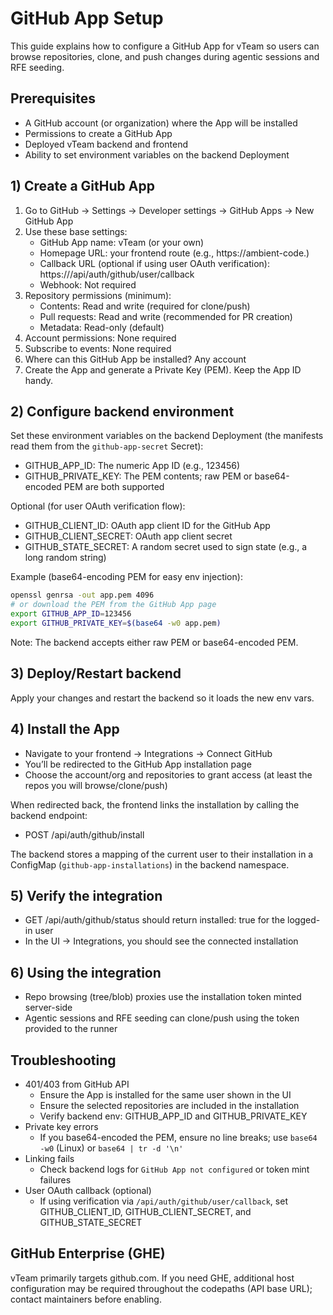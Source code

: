 # GitHub App Setup

This guide explains how to configure a GitHub App for vTeam so users can browse repositories, clone, and push changes during agentic sessions and RFE seeding.

## Prerequisites

- A GitHub account (or organization) where the App will be installed
- Permissions to create a GitHub App
- Deployed vTeam backend and frontend
- Ability to set environment variables on the backend Deployment

## 1) Create a GitHub App

1. Go to GitHub → Settings → Developer settings → GitHub Apps → New GitHub App
2. Use these base settings:
   - GitHub App name: vTeam (or your own)
   - Homepage URL: your frontend route (e.g., https://ambient-code.<apps-domain>)
   - Callback URL (optional if using user OAuth verification): https://<frontend>/api/auth/github/user/callback
   - Webhook: Not required
3. Repository permissions (minimum):
   - Contents: Read and write (required for clone/push)
   - Pull requests: Read and write (recommended for PR creation)
   - Metadata: Read-only (default)
4. Account permissions: None required
5. Subscribe to events: None required
6. Where can this GitHub App be installed? Any account
7. Create the App and generate a Private Key (PEM). Keep the App ID handy.

## 2) Configure backend environment

Set these environment variables on the backend Deployment (the manifests read them from the `github-app-secret` Secret):

- GITHUB_APP_ID: The numeric App ID (e.g., 123456)
- GITHUB_PRIVATE_KEY: The PEM contents; raw PEM or base64-encoded PEM are both supported

Optional (for user OAuth verification flow):
- GITHUB_CLIENT_ID: OAuth app client ID for the GitHub App
- GITHUB_CLIENT_SECRET: OAuth app client secret
- GITHUB_STATE_SECRET: A random secret used to sign state (e.g., a long random string)

Example (base64-encoding PEM for easy env injection):
```bash
openssl genrsa -out app.pem 4096
# or download the PEM from the GitHub App page
export GITHUB_APP_ID=123456
export GITHUB_PRIVATE_KEY=$(base64 -w0 app.pem)
```

Note: The backend accepts either raw PEM or base64-encoded PEM.

## 3) Deploy/Restart backend

Apply your changes and restart the backend so it loads the new env vars.

## 4) Install the App

- Navigate to your frontend → Integrations → Connect GitHub
- You’ll be redirected to the GitHub App installation page
- Choose the account/org and repositories to grant access (at least the repos you will browse/clone/push)

When redirected back, the frontend links the installation by calling the backend endpoint:
- POST /api/auth/github/install

The backend stores a mapping of the current user to their installation in a ConfigMap (`github-app-installations`) in the backend namespace.

## 5) Verify the integration

- GET /api/auth/github/status should return installed: true for the logged-in user
- In the UI → Integrations, you should see the connected installation

## 6) Using the integration

- Repo browsing (tree/blob) proxies use the installation token minted server-side
- Agentic sessions and RFE seeding can clone/push using the token provided to the runner

## Troubleshooting

- 401/403 from GitHub API
  - Ensure the App is installed for the same user shown in the UI
  - Ensure the selected repositories are included in the installation
  - Verify backend env: GITHUB_APP_ID and GITHUB_PRIVATE_KEY
- Private key errors
  - If you base64-encoded the PEM, ensure no line breaks; use `base64 -w0` (Linux) or `base64 | tr -d '\n'`
- Linking fails
  - Check backend logs for `GitHub App not configured` or token mint failures
- User OAuth callback (optional)
  - If using verification via `/api/auth/github/user/callback`, set GITHUB_CLIENT_ID, GITHUB_CLIENT_SECRET, and GITHUB_STATE_SECRET

## GitHub Enterprise (GHE)

vTeam primarily targets github.com. If you need GHE, additional host configuration may be required throughout the codepaths (API base URL); contact maintainers before enabling.
